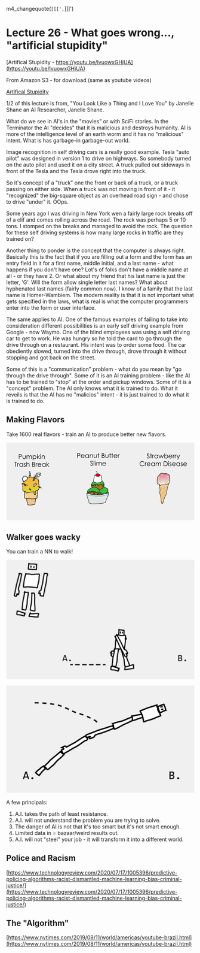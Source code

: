 
m4_changequote(`[[[',`]]]')

<style>
.pagebreak { page-break-before: always; }
.half { height: 200px; }
</style>

# Lecture 26 - What goes wrong..., "artificial stupidity"

[Artifical Stupidity - https://youtu.be/lvuowxGHjUA](https://youtu.be/lvuowxGHjUA)<br>

From Amazon S3 - for download (same as youtube videos)

[Artifical Stupidity](http://uw-s20-2015.s3.amazonaws.com/1015-L-26.mp4)<br>

1/2 of this lecture is from,  "You Look Like a Thing and I Love You" by
Janelle Shane an AI Researcher, Janelle Shane.

What do we see in AI's in the "movies" or with SciFi stories.   In the
Terminator the AI "decides" that it is malicious and destroys humanity.
AI is more of the intelligence level of an earth worm and it has no
"malicious" intent.   What is has garbage-in garbage-out world.

Image recognition in self driving cars is a really good example.
Tesla "auto pilot" was designed in version 1 to drive on highways.
So somebody turned on the auto pilot and used it on a city street.
A truck pulled out sideways in front of the Tesla and the Tesla
drove right into the truck.

So it's concept of a "truck" one the front or back of a truck,
or a truck passing on either side.   When a truck was not moving
in front of it - it "recognized" the big-square object as an
overhead road sign - and chose to drive "under" it.  OOps.

Some years ago I was driving in New York wen a fairly large
rock breaks off of a clif and comes rolling across the road.
The rock was perhaps 5 or 10 tons.   I stomped on the breaks
and managed to avoid the rock.    The question for these self
driving systems is how many large rocks in traffic are they
trained on?

Another thing to ponder is the concept that the computer is
always right.   Basically this is the fact that if you are
filling out a form and the form has an entry field in it
for a first name, middle initial, and a last name - what happens if you don't
have one?  Lot's of folks don't have a middle name at all - or they have 2.
Or what about my friend that his last name is just the letter, 'G'.
Will the form allow single letter last names?  What about hyphenated
last names (fairly common now).   I know of a family that the last
name is Homer-Wambiem.    The modern reality is that it is not
important what gets specified in the laws, what is real is what
the computer programmers enter into the form or user interface.

The same applies to AI.   One of the famous examples of failing to
take into consideration different possibilities is an early self
driving example from Google - now Waymo.  One of the blind employees
was using a self driving car to get to work.  He was hungry so
he told the card to go through the drive through on a restaurant.
His intent was to order some food.  The car obediently slowed,
turned into the drive through, drove through it without stopping
and got back on the street.

Some of this is a "communication" problem - what do you mean by
"go through the drive through".  Some of it is an AI training
problem - like the AI has to be trained to "stop" at the order
and pickup windows.  Some of it is a "concept" problem.  The AI only knows what it
is trained to do.  What it reveils is that the AI has no "malicios" intent - it is
just trained to do what it is trained to do.

## Making Flavors

Take 1600 real flavors - train an AI to produce better new flavors.

![These-flavors-are-not-delicious.png](These-flavors-are-not-delicious.png)

## Walker goes wacky

You can train a NN to walk!

![Assemble-Robot-1.png](Assemble-Robot-1.png)

<div class="pagebreak"></div>

![Assemble-Robot-2.png](Assemble-Robot-2.png)


<!--
	3:30 to 3:59
-->

A few principals:

1. A.I. takes the path of least resistance.
2. A.I. will not understand the problem you are trying to solve.
3. The danger of AI is not that it's too smart but it's not smart enough.
4. Limited data in = bazaar/weird results out.
5. A.I. will not "steel" your job - it will transform it into a different world.

## Police and Racism

[https://www.technologyreview.com/2020/07/17/1005396/predictive-policing-algorithms-racist-dismantled-machine-learning-bias-criminal-justice/](https://www.technologyreview.com/2020/07/17/1005396/predictive-policing-algorithms-racist-dismantled-machine-learning-bias-criminal-justice/)

## The "Algorithm"

[https://www.nytimes.com/2019/08/11/world/americas/youtube-brazil.html](https://www.nytimes.com/2019/08/11/world/americas/youtube-brazil.html)


